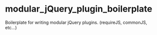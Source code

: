 # modular_jQuery_plugin_boilerplate
Boilerplate for writing modular jQuery plugins. (requireJS, commonJS, etc…)
